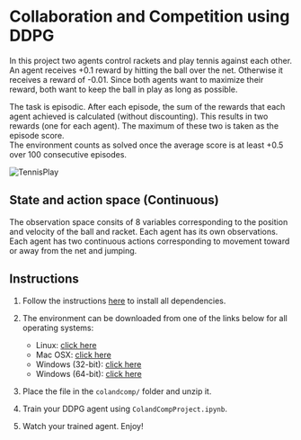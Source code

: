 [//]: # (Image References)
[Tennis]: https://github.com/CatoGit/collaboration-and-competition/Tennis.gif "Tennis"

# Collaboration and Competition using DDPG

In this project two agents control rackets and play tennis against each other. 
An agent receives +0.1 reward by hitting the ball over the net. Otherwise it receives a reward of -0.01.
Since both agents want to maximize their reward, both want to keep the ball in play as long as possible.

The task is episodic. After each episode, the sum of the rewards that each agent achieved is calculated (without discounting).
This results in two rewards (one for each agent). The maximum of these two is taken as the episode score.  
The environment counts as solved once the average score is at least +0.5 over 100 consecutive episodes.


![TennisPlay][Tennis]

## State and action space (Continuous)

The observation space consits of 8 variables corresponding to the position and velocity of the ball and racket. 
Each agent has its own observations. 
Each agent has two continuous actions corresponding to movement toward or away from the net and jumping.

## Instructions
1. Follow the instructions [here](https://github.com/udacity/deep-reinforcement-learning#dependencies) to install all dependencies. 

2. The environment can be downloaded from one of the links below for all operating systems:
    * Linux: [click here](https://s3-us-west-1.amazonaws.com/udacity-drlnd/P3/Tennis/Tennis_Linux.zip)
    * Mac OSX: [click here](https://s3-us-west-1.amazonaws.com/udacity-drlnd/P3/Tennis/Tennis.app.zip)
    * Windows (32-bit): [click here](https://s3-us-west-1.amazonaws.com/udacity-drlnd/P3/Tennis/Tennis_Windows_x86.zip)
    * Windows (64-bit): [click here](https://s3-us-west-1.amazonaws.com/udacity-drlnd/P3/Tennis/Tennis_Windows_x86_64.zip)
    
3. Place the file in the `colandcomp/` folder and unzip it.

3. Train your DDPG agent using `ColandCompProject.ipynb`. 

4. Watch your trained agent. Enjoy!
